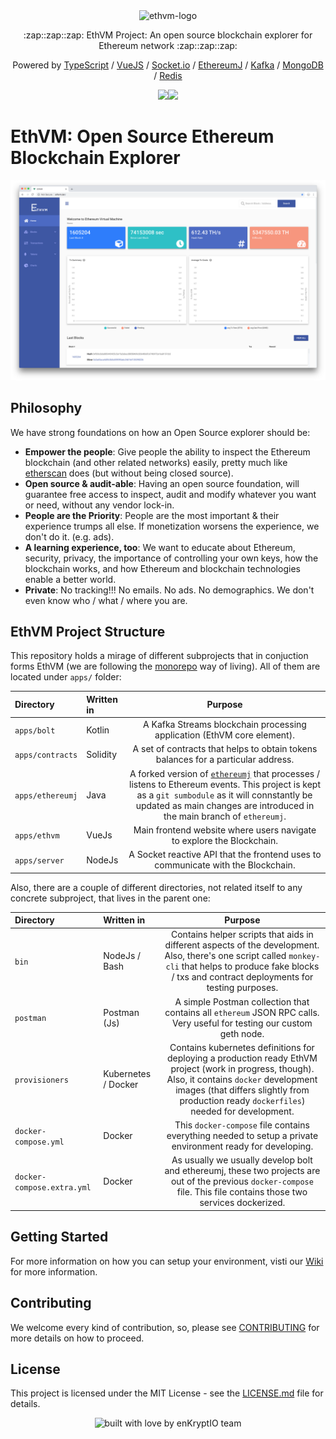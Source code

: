 <div align="center">
  <img src="https://raw.githubusercontent.com/enKryptIO/ethvm/master/.github/assets/logo.png" alt="ethvm-logo">
  <p>:zap::zap::zap: EthVM Project: An open source blockchain explorer for Ethereum network :zap::zap::zap:</p>
  <p>Powered by <a href="https://www.typescriptlang.org/">TypeScript</a> / <a href="https://vuejs.org/">VueJS</a> / <a href="https://github.com/socketio/socket.io">Socket.io</a> / <a href="https://github.com/ethereum/ethereumj">EthereumJ</a> / <a href="https://kafka.apache.org/">Kafka</a> / <a href="https://github.com/mongodb/mongo">MongoDB</a> / <a href="https://redis.io/topics/quickstart">Redis</a></p>
  <p><a href="https://travis-ci.org/enKryptIO/ethvm.svg?branch=develop"><img src="https://travis-ci.org/enKryptIO/ethvm.svg?branch=develop"/></a><img src="https://img.shields.io/github/license/mashape/apistatus.svg" /></p>
</div>

# EthVM: Open Source Ethereum Blockchain Explorer

![Screenshot example](.github/assets/ethvm.png)

## Philosophy

We have strong foundations on how an Open Source explorer should be:

- **Empower the people**: Give people the ability to inspect the Ethereum blockchain (and other related networks) easily, pretty much like [etherscan](https://etherscan.io/) does (but without being closed source).
- **Open source & audit-able**: Having an open source foundation, will guarantee free access to inspect, audit and modify whatever you want or need, without any vendor lock-in.
- **People are the Priority**: People are the most important & their experience trumps all else. If monetization worsens the experience, we don't do it. (e.g. ads).
- **A learning experience, too**: We want to educate about Ethereum, security, privacy, the importance of controlling your own keys, how the blockchain works, and how Ethereum and blockchain technologies enable a better world.
- **Private**: No tracking!!! No emails. No ads. No demographics. We don't even know who / what / where you are.

## EthVM Project Structure

This repository holds a mirage of different subprojects that in conjuction forms EthVM (we are following the [monorepo](https://medium.com/@maoberlehner/monorepos-in-the-wild-33c6eb246cb9) way of living). All of them are located under `apps/` folder:

| Directory               | Written in | Purpose                                                                                                                                                                                                                                                                     |
|:------------------------|:-----------|:---------------------------------------------------------------------------------------------------------------------------------------------------------------------------------------------------------------------------------------------------------------------------:|
| `apps/bolt`             | Kotlin     | A Kafka Streams blockchain processing application (EthVM core element).                                                                                                                                                                                                     |
| `apps/contracts`        | Solidity   | A set of contracts that helps to obtain tokens balances for a particular address.                                                                                                                                                                                           |
| `apps/ethereumj`        | Java       | A forked version of [`ethereumj`](https://github.com/enKryptIO/ethereumj) that processes / listens to Ethereum events. This project is kept as a `git sumbodule` as it will connstantly be updated as main changes are introduced in the main branch of `ethereumj`.        |
| `apps/ethvm`            | VueJs      | Main frontend website where users navigate to explore the Blockchain.                                                                                                                                                                                                       |
| `apps/server`           | NodeJs     | A Socket reactive API that the frontend uses to communicate with the Blockchain.                                                                                                                                                                                            |

Also, there are a couple of different directories, not related itself to any concrete subproject, that lives in the parent one:

| Directory                    | Written in          | Purpose                                                                                                                                                                                                                                        |
|:-----------------------------|:--------------------|:----------------------------------------------------------------------------------------------------------------------------------------------------------------------------------------------------------------------------------------------:|
| `bin`                        | NodeJs / Bash       | Contains helper scripts that aids in different aspects of the development. Also, there's one script called `monkey-cli` that helps to produce fake blocks / txs and contract deployments for testing purposes.                                 |
| `postman`                    | Postman (Js)        | A simple Postman collection that contains all `ethereum` JSON RPC calls. Very useful for testing our custom geth node.                                                                                                                         |
| `provisioners`               | Kubernetes / Docker | Contains kubernetes definitions for deploying a production ready EthVM project (work in progress, though). Also, it contains `docker` development images (that differs slightly from production ready `dockerfiles`) needed for development.   |
| `docker-compose.yml`         | Docker              | This `docker-compose` file contains everything needed to setup a private environment ready for developing.                                                                                                                                     |
| `docker-compose.extra.yml` | Docker           | As usually we usually develop bolt and ethereumj, these two projects are out of the previous `docker-compose` file. This file contains those two services dockerized.                                                                                                                                                                                         |

## Getting Started

For more information on how you can setup your environment, visti our [Wiki](https://github.com/enKryptIO/ethvm/wiki/) for more information.

## Contributing

We welcome every kind of contribution, so, please see [CONTRIBUTING](.github/CONTRIBUTING.md) for more details on how to proceed.

## License

This project is licensed under the MIT License - see the [LICENSE.md](LICENSE.md) file for details.

<div align="center">
  <img src="https://forthebadge.com/images/badges/built-with-love.svg" alt="built with love by enKryptIO team" />
</div>
